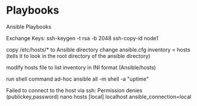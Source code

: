 # Playbooks
Ansible Playbooks

Exchange Keys: ssh-keygen -t rsa -b 2048
ssh-copy-id node1

copy /etc/hosts/* to Ansible directory
change ansible.cfg
    inventory = hosts (tells it to look in the root directory of the ansible directory)

modify hosts file to list inventory in INI format (Ansible/hosts)

run shell command ad-hoc
    ansible all -m shell -a "uptime"

Failed to connect to the host via ssh: Permission denies (publickey,password)
    nano hosts
        [local]
        localhost ansible_connection=local

